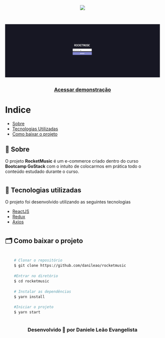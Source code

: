 <h1 align="center">
 <img src="https://ik.imagekit.io/kudysak8uv/logo2_wkzFleEF6.png">
</h1>

<h1>
    <img src="public/apresentacao.gif">
</h1>

<h3 align="center">
    <a href="https://rocketmusics.herokuapp.com/">Acessar demonstração</a>
</h3>

# Indice

- [Sobre](#sobre)
- [Tecnologias Utilizadas](#tecnologias-utilizadas)
- [Como baixar o projeto](#🗂-Como-baixar-o-projeto)

## 🔖 Sobre

O projeto **RocketMusic** é um e-commerce criado dentro do curso **Bootcamp GoStack**
com o intuito de colocarmos em prática todo o conteúdo estudado durante o curso.

<h1></h1>

## 🚀 Tecnologias utilizadas

O projeto foi desenvolvido utilizando as seguintes tecnologias

- [ReactJS](https://reactjs.org)
- [Redux](https://redux.org)
- [Axios](https://github.com/axios)

<h1></h1>

## 🗂 Como baixar o projeto

```bash

    # Clonar o repositório
    $ git clone https://github.com/danileao/rocketmusic

    #Entrar no diretório
    $ cd rocketmusic

    # Instalar as dependências
    $ yarn install

    #Iniciar o projeto
    $ yarn start
```

<h1></h1>
<h3 align="center">
Desenvolvido 💜 por Daniele Leão Evangelista
</h3>
